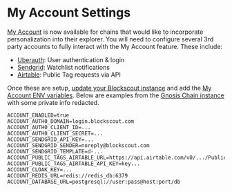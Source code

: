 # My Account Settings

[My Account](../../for-users/my-account/) is now available for chains that would like to incorporate personalization into their explorer. You will need to configure several 3rd party accounts to fully interact with the My Account feature. These include:

* [Uberauth](https://hexdocs.pm/ueberauth/readme.html): User authentication & login
* [Sendgrid](https://sendgrid.com/): Watchlist notifications
* [Airtable](https://www.airtable.com/):  Public Tag requests via API

Once these are setup, [update your Blockscout instance](../manual-deployment/) and add the [My Account ENV variables](../information-and-settings/env-variables.md#account-related-env-variables). Below are examples from the [Gnosis Chain instance](https://blockscout.com/xdai/mainnet) with some private info redacted.&#x20;

```
ACCOUNT_ENABLED=true
ACCOUNT_AUTH0_DOMAIN=login.blockscout.com
ACCOUNT_AUTH0_CLIENT_ID=...
ACCOUNT_AUTH0_CLIENT_SECRET=...
ACCOUNT_SENDGRID_API_KEY=...
ACCOUNT_SENDGRID_SENDER=noreply@blockscout.com
ACCOUNT_SENDGRID_TEMPLATE=d-...
ACCOUNT_PUBLIC_TAGS_AIRTABLE_URL=https://api.airtable.com/v0/.../Public%20Tags
ACCOUNT_PUBLIC_TAGS_AIRTABLE_API_KEY=key...
ACCOUNT_CLOAK_KEY=...
ACCOUNT_REDIS_URL=redis://redis_db:6379
ACCOUNT_DATABASE_URL=postgresql://user:pass@host:port/db
```
